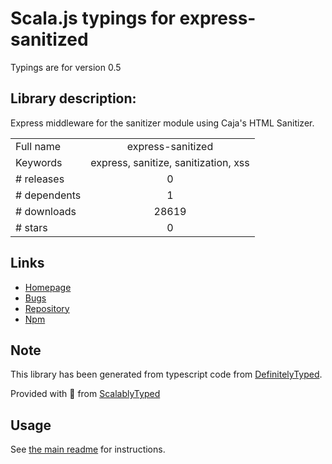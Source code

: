 
# Scala.js typings for express-sanitized

Typings are for version 0.5

## Library description:
Express middleware for the sanitizer module using Caja's HTML Sanitizer.

|                    |                 |
| ------------------ | :-------------: |
| Full name          | express-sanitized |
| Keywords           | express, sanitize, sanitization, xss |
| # releases         | 0 |
| # dependents       | 1 |
| # downloads        | 28619 |
| # stars            | 0 |

## Links
- [Homepage](https://github.com/askhogan/express-sanitized)
- [Bugs](https://github.com/askhogan/express-sanitized/issues)
- [Repository](https://github.com/askhogan/express-sanitized)
- [Npm](https://www.npmjs.com/package/express-sanitized)
    


## Note
This library has been generated from typescript code from [DefinitelyTyped](https://definitelytyped.org).

Provided with :purple_heart: from [ScalablyTyped](https://github.com/oyvindberg/ScalablyTyped)

## Usage
See [the main readme](../../readme.md) for instructions.


